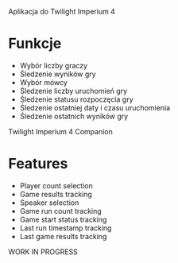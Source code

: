 Aplikacja do Twilight Imperium 4

# Funkcje

- Wybór liczby graczy
- Śledzenie wyników gry
- Wybór mówcy
- Śledzenie liczby uruchomień gry
- Śledzenie statusu rozpoczęcia gry
- Śledzenie ostatniej daty i czasu uruchomienia
- Śledzenie ostatnich wyników gry

Twilight Imperium 4 Companion

# Features

- Player count selection
- Game results tracking
- Speaker selection
- Game run count tracking
- Game start status tracking
- Last run timestamp tracking
- Last game results tracking

WORK IN PROGRESS

